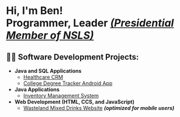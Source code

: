 <h1>Hi, I'm Ben! <br/><a>Programmer, </a><a>Leader </a><b><i><a href="https://www.nsls.org/about/">(Presidential Member of NSLS)</a></b></i></h1>

<h2>👨‍💻 Software Development Projects:</h2>

- <b>Java and SQL Applications</b>
  - [Healthcare CRM](https://github.com/dsklnr/Healthcare_CRM_Application)
  - [College Degree Tracker Android App](https://github.com/dsklnr/College_Degree_Tracker)
- <b>Java Applications</b>
  - [Inventory Management System](https://github.com/dsklnr/Inventory_System)
- <b>Web Development (HTML, CCS, and JavaScript)</b>
  - [Wasteland Mixed Drinks Website](http://wastelandmixeddrinks.com/) <b><i>(optimized for mobile users)</b></i>

<!--
<h2> 🤳 Connect with me:</h2>

[<img align="left" alt="JoshMadakor | YouTube" width="22px" src="https://cdn.jsdelivr.net/npm/simple-icons@v3/icons/youtube.svg" />][youtube]
[<img align="left" alt="JoshMadakor | Twitter" width="22px" src="https://cdn.jsdelivr.net/npm/simple-icons@v3/icons/twitter.svg" />][twitter]
[<img align="left" alt="JoshMadakor | LinkedIn" width="22px" src="https://cdn.jsdelivr.net/npm/simple-icons@v3/icons/linkedin.svg" />][linkedin]
[<img align="left" alt="JoshMadakor | Instagram" width="22px" src="https://cdn.jsdelivr.net/npm/simple-icons@v3/icons/instagram.svg" />][instagram]

[twitter]: https://twitter.com/joshmadakor
[youtube]: https://www.youtube.com/c/joshmadakor
[instagram]: https://www.instagram.com/joshmadakor/
[linkedin]: https://linkedin.com/in/joshmadakor
-->

<!--
**joshmadakor1/joshmadakor1** is a ✨ _special_ ✨ repository because its `README.md` (this file) appears on your GitHub profile.

Here are some ideas to get you started:

- 🔭 I’m currently working on ...
- 🌱 I’m currently learning ...
- 👯 I’m looking to collaborate on ...
- 🤔 I’m looking for help with ...
- 💬 Ask me about ...
- 📫 How to reach me: ...
- 😄 Pronouns: ...
- ⚡ Fun fact: ...
-->
